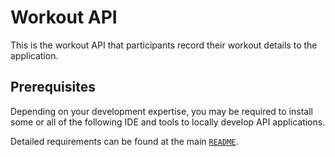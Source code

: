 # Workout API #

This is the workout API that participants record their workout details to the application.


## Prerequisites ##

Depending on your development expertise, you may be required to install some or all of the following IDE and tools to locally develop API applications.

Detailed requirements can be found at the main [`README`](../README.md#for-java).
